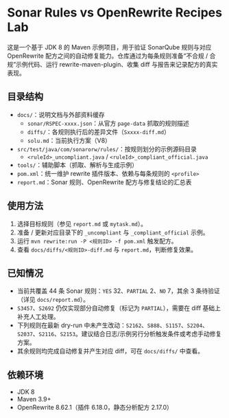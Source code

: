 ﻿# Sonar Rules vs OpenRewrite Recipes Lab

这是一个基于 JDK 8 的 Maven 示例项目，用于验证 SonarQube 规则与对应 OpenRewrite 配方之间的自动修复能力。仓库通过为每条规则准备“不合规 / 合规”示例代码、运行 rewrite-maven-plugin、收集 diff 与报告来记录配方的真实表现。

## 目录结构
- `docs/`：说明文档与外部资料缓存
  - `sonar/RSPEC-xxxx.json`：从官方 `page-data` 抓取的规则描述
  - `diffs/`：各规则执行后的差异文件（`Sxxxx-diff.md`）
  - `solu.md`：当前执行方案（V8）
- `src/test/java/com/sonarorw/rules/`：按规则划分的示例源码目录
  - `<ruleId>_uncompliant.java` / `<ruleId>_compliant_official.java`
- `tools/`：辅助脚本（抓取、解析与生成示例）
- `pom.xml`：统一维护 rewrite 插件版本、依赖与每条规则的 `<profile>`
- `report.md`：Sonar 规则、OpenRewrite 配方与修复结论的汇总表

## 使用方法
1. 选择目标规则（参见 `report.md` 或 `mytask.md`）。
2. 准备 / 更新对应目录下的 `_uncompliant` 与 `_compliant_official` 示例。
3. 运行 `mvn rewrite:run -P <规则ID> -f pom.xml` 触发配方。
4. 查看 `docs/diffs/<规则ID>-diff.md` 与 `report.md`，判断修复效果。

## 已知情况
- 当前共覆盖 44 条 Sonar 规则：`YES` 32、`PARTIAL` 2、`NO` 7，其余 3 条待验证（详见 `docs/report.md`）。
- `S3457`、`S2692` 仍仅实现部分自动修复（标记为 `PARTIAL`），需要在 diff 基础上补充人工处理。
- 下列规则在最新 dry-run 中未产生改动：`S2162`、`S888`、`S1157`、`S2204`、`S2037`、`S2116`、`S2153`。建议结合日志/示例另行分析触发条件或考虑手动修复方案。
- 其余规则均完成自动修复并产生对应 diff，可在 `docs/diffs/` 中查看。

## 依赖环境
- JDK 8
- Maven 3.9+
- OpenRewrite 8.62.1（插件 6.18.0，静态分析配方 2.17.0）
